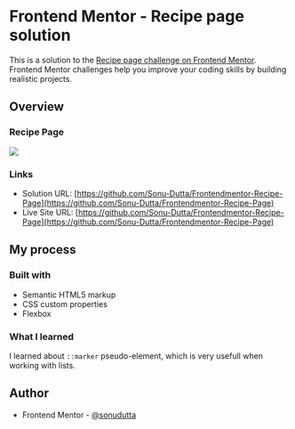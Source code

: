# Frontend Mentor - Recipe page solution

This is a solution to the [Recipe page challenge on Frontend Mentor](https://www.frontendmentor.io/challenges/recipe-page-KiTsR8QQKm). Frontend Mentor challenges help you improve your coding skills by building realistic projects.

## Overview

### Recipe Page

![](./images/project-ss.png)

### Links

- Solution URL: [https://github.com/Sonu-Dutta/Frontendmentor-Recipe-Page](https://github.com/Sonu-Dutta/Frontendmentor-Recipe-Page)
- Live Site URL: [https://github.com/Sonu-Dutta/Frontendmentor-Recipe-Page](https://github.com/Sonu-Dutta/Frontendmentor-Recipe-Page)

## My process

### Built with

- Semantic HTML5 markup
- CSS custom properties
- Flexbox

### What I learned

I learned about `::marker` pseudo-element, which is very usefull when working with lists.

## Author

- Frontend Mentor - [@sonudutta](https://www.frontendmentor.io/challenges/recipe-page-KiTsR8QQKm/hub)
